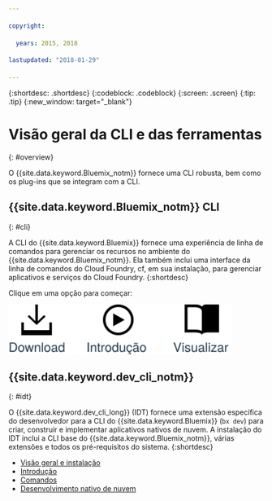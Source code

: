 ```yaml
---

copyright:

  years: 2015, 2018

lastupdated: "2018-01-29"

---
```


{:shortdesc: .shortdesc}
{:codeblock: .codeblock}
{:screen: .screen}
{:tip: .tip}
{:new_window: target="_blank"}

# Visão geral da CLI e das ferramentas
{: #overview}

O {{site.data.keyword.Bluemix_notm}} fornece uma CLI robusta, bem como os plug-ins que se integram com a CLI.

## {{site.data.keyword.Bluemix_notm}} CLI
{: #cli}

A CLI do {{site.data.keyword.Bluemix}} fornece uma experiência de linha de comandos para gerenciar os recursos no ambiente do {{site.data.keyword.Bluemix_notm}}. Ela também inclui uma interface da linha de comandos do Cloud Foundry, cf, em sua instalação, para gerenciar aplicativos e serviços do Cloud Foundry.
{:shortdesc}

Clique em uma opção para começar:

<img usemap="#home_map" border="0" class="image" id="image_ztx_crb_f1b" src="images/cli-image.svg" width="440" alt="Clique em um ícone para começar a usar rapidamente a CLI do {{site.data.keyword.Bluemix_notm}}." style="width:440px;" />
<map name="home_map" id="home_map">
<area href="/docs/cli/reference/bluemix_cli/all_versions.html" alt="Fazer download da CLI do {{site.data.keyword.Bluemix_notm}} (Abre nova página)" title="Fazer download" shape="rect" coords="-7, -8, 108, 211" />
<area href="/docs/cli/reference/bluemix_cli/get_started.html" alt="Introdução (Abre nova página)" title="Introdução" shape="rect" coords="155, -1, 289, 210" />
<area href="/docs/cli/reference/bluemix_cli/bx_cli.html" alt="Visualizar docs (Abre nova página)" title="Visualizar docs" shape="rect" coords="326, -10, 448, 218" />
</map>

## {{site.data.keyword.dev_cli_notm}}
{: #idt}

O {{site.data.keyword.dev_cli_long}} (IDT) fornece uma extensão específica do desenvolvedor para a CLI do {{site.data.keyword.Bluemix}} (`bx dev`) para criar, construir e implementar aplicativos nativos de nuvem. A instalação do IDT inclui a CLI base do {{site.data.keyword.Bluemix_notm}}, várias extensões e todos os pré-requisitos do sistema.
{:shortdesc}

- [Visão geral e instalação](/docs/cloudnative/idt/index.html) <br>
- [Introdução](/docs/cloudnative/idt/index.html) <br>
- [Comandos](/docs/cloudnative/idt/commands.html) <br>
- [Desenvolvimento nativo de nuvem](/docs/cloudnative/index.html) <br>
